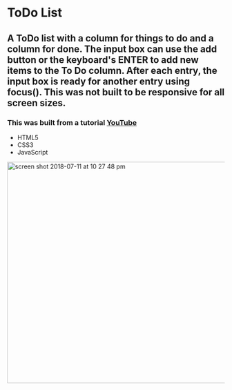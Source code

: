 # ToDo List
## A ToDo list with a column for things to do and a column for done. The input box can use the add button or the keyboard's ENTER to add new items to the To Do column. After each entry, the input box is ready for another entry using focus(). This was not built to be responsive for all screen sizes. 
### This  was built from a tutorial [YouTube](https://youtu.be/dHtyDron5ik)


- HTML5
- CSS3
- JavaScript

<img width="513" alt="screen shot 2018-07-11 at 10 27 48 pm" src="https://user-images.githubusercontent.com/27019342/42667211-affe4322-85fe-11e8-8b0b-0bc4adfe8013.png">